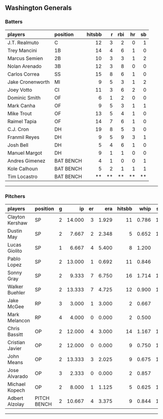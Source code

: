 ## Washington Generals

### Batters

 
|players          |position  | hitsbb|  r| rbi| hr| sb| 
|:----------------|:---------|------:|--:|---:|--:|--:| 
|J.T. Realmuto    |C         |     12|  3|   2|  0|  1| 
|Trey Mancini     |1B        |     14|  4|   6|  1|  0| 
|Marcus Semien    |2B        |     10|  3|   3|  1|  2| 
|Nolan Arenado    |3B        |     12|  3|   8|  0|  0| 
|Carlos Correa    |SS        |     15|  8|   6|  1|  0| 
|Jake Cronenworth |MI        |      9|  5|   3|  1|  2| 
|Joey Votto       |CI        |     11|  3|   6|  2|  0| 
|Dominic Smith    |OF        |      6|  1|   2|  0|  0| 
|Mark Canha       |OF        |      9|  5|   3|  1|  1| 
|Mike Trout       |OF        |     13|  5|   4|  1|  0| 
|Raimel Tapia     |OF        |     14|  7|   6|  1|  0| 
|C.J. Cron        |DH        |     19|  8|   5|  3|  0| 
|Franmil Reyes    |DH        |      9|  5|   9|  3|  1| 
|Josh Bell        |DH        |      5|  4|   6|  1|  0| 
|Manuel Margot    |DH        |      9|  1|   1|  0|  0| 
|Andres Gimenez   |BAT BENCH |      4|  1|   0|  0|  1| 
|Kole Calhoun     |BAT BENCH |      5|  2|   1|  1|  1| 
|Tim Locastro     |BAT BENCH |     **| **|  **| **| **| 

* * *

### Pitchers

 
|players         |position    |  g|     ip| er|   era| hitsbb|  whip| so|  w| sv| 
|:---------------|:-----------|--:|------:|--:|-----:|------:|-----:|--:|--:|--:| 
|Clayton Kershaw |SP          |  2| 14.000|  3| 1.929|     11| 0.786| 15|  1|  0| 
|Dustin May      |SP          |  2|  7.667|  2| 2.348|      5| 0.652| 13|  0|  0| 
|Lucas Giolito   |SP          |  1|  6.667|  4| 5.400|      8| 1.200|  7|  0|  0| 
|Pablo Lopez     |SP          |  2| 13.000|  1| 0.692|     11| 0.846|  9|  0|  0| 
|Sonny Gray      |SP          |  2|  9.333|  7| 6.750|     16| 1.714| 17|  0|  0| 
|Walker Buehler  |SP          |  2| 13.333|  7| 4.725|     12| 0.900| 19|  0|  0| 
|Jake McGee      |RP          |  3|  3.000|  1| 3.000|      2| 0.667|  6|  0|  1| 
|Mark Melancon   |RP          |  4|  4.000|  0| 0.000|      2| 0.500|  7|  0|  3| 
|Chris Bassitt   |OP          |  2| 12.000|  4| 3.000|     14| 1.167| 17|  1|  0| 
|Cristian Javier |OP          |  2| 12.000|  0| 0.000|      9| 0.750| 15|  2|  0| 
|John Means      |OP          |  2| 13.333|  3| 2.025|      9| 0.675| 15|  2|  0| 
|Jose Alvarado   |OP          |  3|  2.333|  0| 0.000|      2| 0.857|  3|  0|  0| 
|Michael Kopech  |OP          |  2|  8.000|  1| 1.125|      5| 0.625| 13|  1|  0| 
|Adbert Alzolay  |PITCH BENCH |  2| 10.667|  4| 3.375|      9| 0.844| 13|  1|  0| 


* * *


